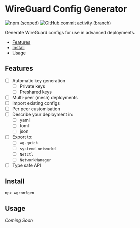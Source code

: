 # WireGuard Config Generator

[![npm (scoped)](https://img.shields.io/npm/v/wgconfgen)](https://www.npmjs.com/package/wgconfgen)
[![GitHub commit activity (branch)](https://img.shields.io/github/commit-activity/m/Logicer16/wgconfgen)](https://github.com/Logicer16/wgconfgen/graphs/contributors)

Generate WireGuard configs for use in advanced deployments.

- [Features](#features)
- [Install](#install)
- [Usage](#usage)

## Features

- [ ] Automatic key generation
  - [ ] Private keys
  - [ ] Preshared keys
- [ ] Multi-peer (mesh) deployments
- [ ] Import existing configs
- [ ] Per peer customisation
- [ ] Describe your deployment in:
  - [ ] yaml
  - [ ] toml
  - [ ] json
- [ ] Export to:
  - [ ] `wg-quick`
  - [ ] `systemd-networkd`
  - [ ] `Netctl`
  - [ ] `NetworkManager`
- [ ] Type safe API

## Install

```sh
npx wgconfgen
```

## Usage

_Coming Soon_
